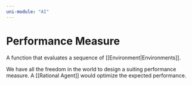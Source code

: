 ```yaml
---
uni-module: "AI"
---
```


# Performance Measure

A function that evaluates a sequence of [[Environment|Environments]].

We have all the freedom in the world to design a suiting performance measure. A [[Rational Agent]] would optimize the expected performance.
